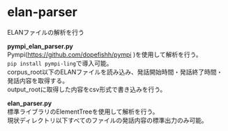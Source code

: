 # elan-parser
ELANファイルの解析を行う

**pympi_elan_parser.py**  
Pympi(https://github.com/dopefishh/pympi  )を使用して解析を行う。  
`pip install pympi-ling`で導入可能。  
corpus_root以下のELANファイルを読み込み、発話開始時間・発話終了時間・発話内容を取得する。  
output_rootに取得した内容をcsv形式で書き込みを行う。  

**elan_parser.py**  
標準ライブラリのElementTreeを使用して解析を行う。  
現状ディレクトリ以下すべてのファイルの発話内容の標準出力のみ可能。  
